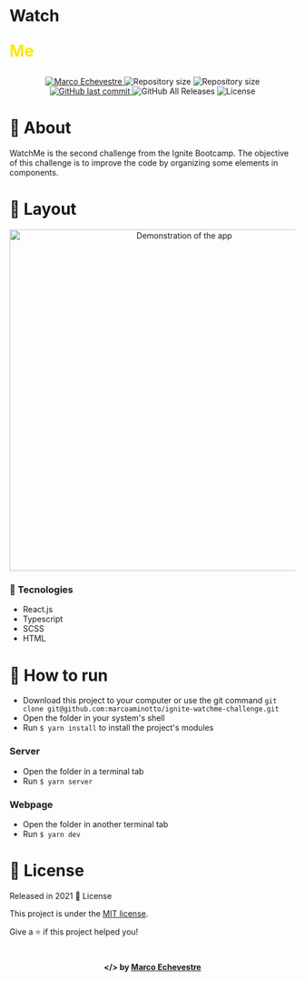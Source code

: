 <p align="center">
  <h1>
    Watch<p style='color: #FAE800;'>Me</p>
  </h1>
</p>

<p align="center">	
  <a href="https://www.linkedin.com/in/marco-echevestre/">
      <img alt="Marco Echevestre" src="https://img.shields.io/badge/-Marco Echevestre-FAE800?style=flat&logo=Linkedin&logoColor=white" />
  </a>
  <img alt="Repository size" src="https://img.shields.io/github/repo-size/marcoaminotto/ignite-watchme-challenge?color=FAE800">
  <img alt="Repository size" src="https://img.shields.io/github/languages/code-size/marcoaminotto/ignite-watchme-challenge?color=FAE800">
  <a href="https://github.com/marcoaminotto/ignite-watchme-challenge/commits/master">
    <img alt="GitHub last commit" src="https://img.shields.io/github/last-commit/marcoaminotto/ignite-watchme-challenge?color=FAE800">
  </a> 
  <img alt="GitHub All Releases" src="https://img.shields.io/github/downloads/marcoaminotto/ignite-watchme-challenge/total?logo=GitHub&style=flat&color=FAE800">
  <img alt="License" src="https://img.shields.io/badge/license-MIT-FAE800">
</p>

# 📖 About

WatchMe is the second challenge from the Ignite Bootcamp. The objective of this challenge is to improve the code by organizing some elements in components.

# 📐 Layout

<div align="center">
  <img src="./.github/watchme.gif" width="600px" alt="Demonstration of the app">
</div>

### 🚀 Tecnologies

- React.js
- Typescript
- SCSS
- HTML

# 🔧 How to run

- Download this project to your computer or use the git command `git clone git@github.com:marcoaminotto/ignite-watchme-challenge.git`
- Open the folder in your system's shell
- Run `$ yarn install` to install the project's modules

### Server

- Open the folder in a terminal tab
- Run `$ yarn server`

### Webpage

- Open the folder in another terminal tab
- Run `$ yarn dev`

# :closed_book: License

Released in 2021 :closed_book: License

This project is under the [MIT license](./LICENSE).

Give a ⭐️ if this project helped you!

#

<p align="center">
   <b> &#60;/&#62; by <a href="https://www.linkedin.com/in/marco-echevestre/">Marco Echevestre</a></b>
</p>
